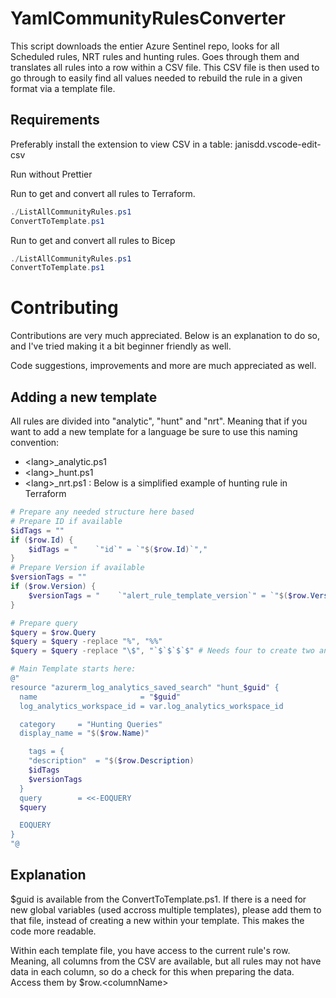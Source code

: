 # YamlCommunityRulesConverter
This script downloads the entier Azure Sentinel repo, looks for all Scheduled rules, NRT rules and hunting rules. Goes through them and translates all rules into a row within a CSV file. This CSV file is then used to go through to easily find all values needed to rebuild the rule in a given format via a template file.

## Requirements
Preferably install the extension to view CSV in a table: janisdd.vscode-edit-csv

Run without Prettier

Run to get and convert all rules to Terraform.
```powershell
./ListAllCommunityRules.ps1
ConvertToTemplate.ps1
```

Run to get and convert all rules to Bicep
```powershell
./ListAllCommunityRules.ps1
ConvertToTemplate.ps1
```
# Contributing
Contributions are very much appreciated. Below is an explanation to do so, and I've tried making it a bit beginner friendly as well.

Code suggestions, improvements and more are much appreciated as well.

## Adding a new template
All rules are divided into "analytic", "hunt" and "nrt". Meaning that if you want to add a new template for a language be sure to use this naming convention:
- \<lang\>_analytic.ps1
- \<lang\>_hunt.ps1
- \<lang\>_nrt.ps1
:
Below is a simplified example of hunting rule in Terraform
```powershell
# Prepare any needed structure here based
# Prepare ID if available
$idTags = ""
if ($row.Id) {
    $idTags = "    `"id`" = `"$($row.Id)`","
}
# Prepare Version if available
$versionTags = ""
if ($row.Version) {
    $versionTags = "    `"alert_rule_template_version`" = `"$($row.Version)`""
}

# Prepare query
$query = $row.Query
$query = $query -replace "%", "%%" 
$query = $query -replace "\$", "`$`$`$`$" # Needs four to create two and escaping differs when used like this

# Main Template starts here:
@"
resource "azurerm_log_analytics_saved_search" "hunt_$guid" {
  name                       = "$guid"
  log_analytics_workspace_id = var.log_analytics_workspace_id

  category     = "Hunting Queries"
  display_name = "$($row.Name)"

    tags = {
    "description"  = "$($row.Description)
    $idTags
    $versionTags
  }
  query        = <<-EOQUERY
  $query

  EOQUERY
}
"@
```

## Explanation
$guid is available from the ConvertToTemplate.ps1. If there is a need for new global variables (used accross multiple templates), please add them to that file, instead of creating a new within your template. This makes the code more readable.

Within each template file, you have access to the current rule's row. Meaning, all columns from the CSV are available, but all rules may not have data in each column, so do a check for this when preparing the data. Access them by $row.\<columnName\>